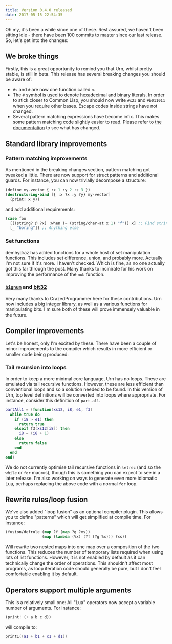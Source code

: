 ```yaml
---
title: Version 0.4.0 released
date: 2017-05-15 22:54:35
---
```


Oh my, it's been a while since one of these. Rest assured, we haven't been sitting idle - there have been 100 commits to master since our last release. So, let's get into the changes:

## We broke things
Firstly, this is a great opportunity to remind you that Urn, whilst pretty stable, is still in beta. This release has several breaking changes you should be aware of:

 - `#s` and `#` are now one function called `n`.
 - The `#` symbol is used to denote hexadecimal and binary literals. In order to stick closer to Common Lisp, you should now write `#x23` and `#b011011` when you require other bases. Escape codes inside strings have not changed.
 - Several pattern matching expressions have become infix. This makes some pattern matching code slightly easier to read. Please refer to [the documentation]("https://squiddev.github.io/urn/docs/lib.match.html") to see what has changed.

## Standard library improvements
### Pattern matching improvements
As mentioned in the breaking changes section, pattern matching got tweaked a little. There are now support for struct patterns and additional guards. For instance, you can now trivially decompose a structure:

```cl
(define my-vector { :x 1 :y 2 :z 3 })
(destructuring-bind [{ :x ?x :y ?y} my-vector]
  (print! x y))
```

and add additional requirements:

```cl
(case foo
  [((string? @ ?x) :when (= (string/char-at x 1) "f")) x] ;; Find strings which start with "f".
  [_ "boring"]) ;; Anything else
```

### Set functions
demhydraz has added functions for a whole host of set manipulation functions. This includes set difference, union, and
probably more. Actually I'm not sure if it's more. I haven't checked. Which is fine, as no one actually got this far
through the post. Many thanks to incinirate for his work on improving the performance of the `nub` function.

### [`bignum`]("https://squiddev.github.io/urn/docs/lib.extra.bignum.html") and [bit32]("https://squiddev.github.io/urn/docs/lib.lua.bit32.html")
Very many thanks to CrazedProgrammer here for these contributions. Urn now includes a big integer library, as well as a
various functions for manipulating bits. I'm sure both of these will prove immensely valuable in the future.

## Compiler improvements
Let's be honest, only I'm excited by these. There have been a couple of minor improvements to the compiler which results
in more efficient or smaller code being produced:

### Tail recursion into loops
In order to keep a more minimal core language, Urn has no loops. These are emulated via tail recursive
functions. However, these are less efficient than conventional loops and so a solution needed to be found. In this
version of Urn, top level definitions will be converted into loops where appropriate. For instance, consider this
definition of `part-all`.

```lua
partAll1 = (function(xs12, i8, e1, f3)
  while true do
    if (i8 > e1) then
      return true
    elseif f3(xs12[i8]) then
      i8 = (i8 + 1)
    else
      return false
    end
  end
end)
```

We do not currently optimise tail recursive functions in `letrec` (and so the `while` or `for` macros), though this is
something you can expect to see in a later release. I'm also working on ways to generate even more idiomatic Lua,
perhaps replacing the above code with a normal `for` loop.

## Rewrite rules/loop fusion
We've also added "loop fusion" as an optional compiler plugin. This allows you to define "patterns" which will get
simplified at compile time. For instance:

```cl
(fusion/defrule (map ?f (map ?g ?xs))
                (map (lambda (%x) (?f (?g %x))) ?xs))
```

Will rewrite two nested maps into one map over a composition of the two functions. This reduces the number of temporary
lists required when using lots of list functions. However, it is not enabled by default as it can technically change the
order of operations. This shouldn't affect most programs, as loop iteration code should generally be pure, but I don't
feel comfortable enabling it by default.

## Operators support multiple arguments
This is a relatively small one: All "Lua" operators now accept a variable number of arguments. For instance:

```cl
(print! (+ a b c d))
```

will compile to:

```lua
print1((a1 + b1 + c1 + d1))
```

